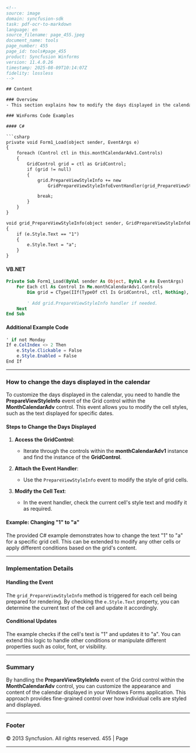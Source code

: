 ```html
<!-- 
source: image
domain: syncfusion-sdk
task: pdf-ocr-to-markdown
language: en
source_filename: page_455.jpeg
document_name: tools
page_number: 455
page_id: tools#page_455
product: Syncfusion Winforms
version: 11.4.0.26
timestamp: 2025-08-09T10:14:07Z
fidelity: lossless
-->

## Content

### Overview
- This section explains how to modify the days displayed in the calendar using the **PrepareViewStyleInfo** event of the Grid control embedded in the **MonthCalendarAdv** control.

### WinForms Code Examples

#### C#

```csharp
private void Form1_Load(object sender, EventArgs e)
{
    foreach (Control ctl in this.monthCalendarAdv1.Controls)
    {
        GridControl grid = ctl as GridControl;
        if (grid != null)
        {
            grid.PrepareViewStyleInfo += new 
                GridPrepareViewStyleInfoEventHandler(grid_PrepareViewStyleInfo);

            break;
        }
    }
}

void grid_PrepareViewStyleInfo(object sender, GridPrepareViewStyleInfoEventArgs e)
{
    if (e.Style.Text == "1")
    {
        e.Style.Text = "a";
    }
}
```

#### VB.NET

```vb
Private Sub Form1_Load(ByVal sender As Object, ByVal e As EventArgs)
    For Each ctl As Control In Me.monthCalendarAdv1.Controls
        Dim grid = CType(IIf(TypeOf ctl Is GridControl, ctl, Nothing), GridControl)
        
        ' Add grid.PrepareViewStyleInfo handler if needed.
    Next
End Sub
```

#### Additional Example Code

```csharp
' if not Monday
If e.ColIndex <> 2 Then
    e.Style.Clickable = False
    e.Style.Enabled = False
End If
```

---

### How to change the days displayed in the calendar

To customize the days displayed in the calendar, you need to handle the **PrepareViewStyleInfo** event of the Grid control within the **MonthCalendarAdv** control. This event allows you to modify the cell styles, such as the text displayed for specific dates.

#### Steps to Change the Days Displayed

1. **Access the GridControl**:
   - Iterate through the controls within the **monthCalendarAdv1** instance and find the instance of the **GridControl**.

2. **Attach the Event Handler**:
   - Use the `PrepareViewStyleInfo` event to modify the style of grid cells.

3. **Modify the Cell Text**:
   - In the event handler, check the current cell's style text and modify it as required.

#### Example: Changing "1" to "a"

The provided C# example demonstrates how to change the text "1" to "a" for a specific grid cell. This can be extended to modify any other cells or apply different conditions based on the grid's content.

---

### Implementation Details

#### Handling the Event

The `grid_PrepareViewStyleInfo` method is triggered for each cell being prepared for rendering. By checking the `e.Style.Text` property, you can determine the current text of the cell and update it accordingly.

#### Conditional Updates

The example checks if the cell's text is "1" and updates it to "a". You can extend this logic to handle other conditions or manipulate different properties such as color, font, or visibility.

---

### Summary

By handling the **PrepareViewStyleInfo** event of the Grid control within the **MonthCalendarAdv** control, you can customize the appearance and content of the calendar displayed in your Windows Forms application. This approach provides fine-grained control over how individual cells are styled and displayed.

---

### Footer

© 2013 Syncfusion. All rights reserved. 455 | Page

---

<!-- tags: [syncfusion, winforms, tools, calendar, grid, control, prepareviewstyleinfo, event, customization, monthcalendaradv, version:11.4.0.26] keywords: [gridcontrol, eventhandler, cellstyle, textmodification, calendar, tools, windowsforms, syncfusion] -->
```